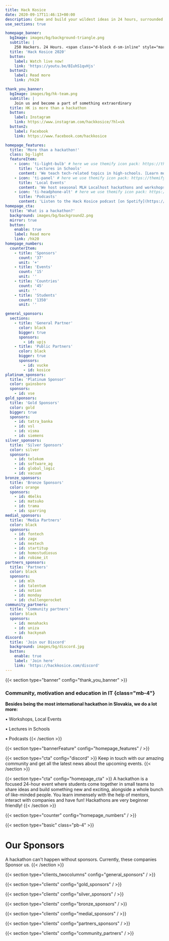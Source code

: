 ```yaml
---
title: Hack Kosice
date: 2020-09-17T11:46:13+00:00
description: Come and build your wildest ideas in 24 hours, surrounded with great designers, entrepreneurs, ideators and hyped atmosphere. Hack Kosice is an annual hackathon and a community of talents.
use_sections: true

homepage_banner:
  bgImage: images/bg/background-triangle.png
  subtitle: |
    250 Hackers. 24 Hours. <span class="d-block d-sm-inline" style="margin-bottom: 0;"></span>1 Spirit.
  title: 'Hack Kosice 2020'
  button:
    label: Watch live now!
    link: 'https://youtu.be/BIuhS1qvHjs'
  button2:
    label: Read more
    link: /hk20

thank_you_banner:
  bgImage: images/bg/hk-team.png
  subtitle: |
    Join us and become a part of something extraordinary
  title: HK is more than a hackathon
  button:
    label: Instagram
    link: https://www.instagram.com/hackkosice/?hl=sk
  button2:
    label: Facebook
    link: https://www.facebook.com/hackkosice

homepage_features:
  title: 'More than a hackathon!'
  class: bg-light
  featureItem:
    - icon: 'ti-light-bulb' # here we use themify icon pack: https://themify.me/themify-icons
      title: 'Lectures in Schools'
      content: 'We teach tech-related topics in high-schools. [Learn more](/lectures).'
    - icon: 'ti-panel' # here we use themify icon pack: https://themify.me/themify-icons
      title: 'Local Events'
      content: 'We host seasonal MLH Localhost hackathons and workshops. [Read more](/opportunities).'
    - icon: 'ti-headphone-alt' # here we use themify icon pack: https://themify.me/themify-icons
      title: 'Podcasts'
      content: 'Listen to the Hack Kosice podcast [on Spotify](https://open.spotify.com/show/5OlocKsS6FFFW7KxKQeK52?si=IpwhjAE4S3uP7Z5K6llIPA). We discuss tech and interview motivating entrepreneurs.'
homepage_cta:
  title: 'What is a hackathon?'
  background: images/bg/background2.png
  mirror: true
  button:
    enable: true
    label: Read more
    link: /hk20
homepage_numbers:
  counterItem:
    - title: 'Sponsors'
      count: '37'
      unit: '+'
    - title: 'Events'
      count: '15'
      unit: ''
    - title: 'Countries'
      count: '45'
      unit: ''
    - title: 'Students'
      count: '1350'
      unit: ''

general_sponsors:
  sections:
    - title: 'General Partner'
      color: black
      bigger: true
      sponsors:
        - id: upjs
    - title: 'Public Partners'
      color: black
      bigger: true
      sponsors:
        - id: vucke
        - id: kosice
platinum_sponsors:
  title: 'Platinum Sponsor'
  color: gainsboro
  sponsors:
    - id: vse
gold_sponsors:
  title: 'Gold Sponsors'
  color: gold
  bigger: true
  sponsors:
    - id: tatra_banka
    - id: vsl
    - id: visma
    - id: siemens
silver_sponsors:
  title: 'Silver Sponsors'
  color: silver
  sponsors:
    - id: telekom
    - id: software_ag
    - id: global_logic
    - id: vacuum
bronze_sponsors:
  title: 'Bronze Sponsors'
  color: orange
  sponsors:
    - id: 46elks
    - id: matsuko
    - id: trama
    - id: sparring
medial_sponsors:
  title: 'Media Partners'
  color: black
  sponsors:
    - id: fontech
    - id: zagx
    - id: nextech
    - id: startitup
    - id: homostudiosus
    - id: robime_it
partners_sponsors:
  title: 'Partners'
  color: black
  sponsors:
    - id: mlh
    - id: talentum
    - id: notion
    - id: monday
    - id: challengerocket
community_partners:
  title: 'Community partners'
  color: black
  sponsors:
    - id: menahacks
    - id: uniza
    - id: hackyeah
discord:
  title: 'Join our Discord'
  background: images/bg/discord.jpg
  button:
    enable: true
    label: 'Join here'
    link: 'https://hackkosice.com/discord'
---
```


{{< section type="banner" config="thank_you_banner" >}}

### Community, motivation and education in IT {class="mb-4"}

**Besides being the most international hackathon in Slovakia, we do a lot more:**

• Workshops, Local Events

• Lectures in Schools

• Podcasts
{{< /section >}}

{{< section type="bannerFeature" config="homepage_features" / >}}

{{< section type="cta" config="discord" >}}
Keep in touch with our amazing community and get all the latest news about the upcoming events.
{{< /section >}}

{{< section type="cta" config="homepage_cta" >}}
A hackathon is a focused 24-hour event where students come together in small teams to share ideas and build something new and exciting, alongside a whole bunch of like-minded people. You learn immensely with the help of mentors, interact with companies and have fun! Hackathons are very beginner friendly!
{{< /section >}}

{{< section type="counter" config="homepage_numbers" / >}}

{{< section type="basic" class="pb-4" >}}

# Our Sponsors

A hackathon can't happen without sponsors. Currently, these companies Sponsor us.
{{< /section >}}

{{< section type="clients_twocolumns" config="general_sponsors" / >}}

{{< section type="clients" config="gold_sponsors" / >}}

{{< section type="clients" config="silver_sponsors" / >}}

{{< section type="clients" config="bronze_sponsors" / >}}

{{< section type="clients" config="medial_sponsors" / >}}

{{< section type="clients" config="partners_sponsors" / >}}

{{< section type="clients" config="community_partners" / >}}
